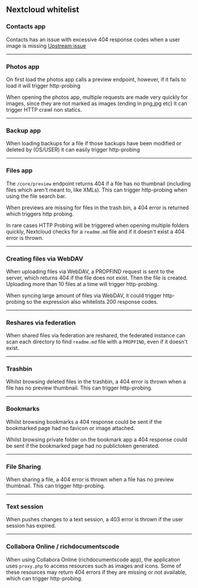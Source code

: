 ## Nextcloud whitelist

### Contacts app
Contacts has an issue with excessive 404 response codes when a user image is missing
[Upstream issue](https://github.com/nextcloud/contacts/issues/3021)

---
### Photos app
On first load the photos app calls a preview endpoint, however, if it fails to load it will trigger http-probing

When opening the photos app, multiple requests are made very quickly for images, since they are not marked as images (ending in png,jpg etc) it can trigger HTTP crawl non statics.

---
### Backup app
When loading backups for a file if those backups have been modified or deleted by (OS/USER) it can easily trigger http-probing

---
### Files app
The `/core/preview` endpoint returns 404 if a file has no thumbnail (including files which aren't meant to, like XMLs).
This can trigger http-probing when using the file search bar.

When previews are missing for files in the trash bin, a 404 error is returned which triggers http probing.

In rare cases HTTP Probing will be triggered when opening multiple folders quickly, Nextcloud checks for a ``readme.md`` file and if it doesn't exist a 404 error is thrown.

---
### Creating files via WebDAV
When uploading files via WebDAV, a PROPFIND request is sent to the server, which returns 404 if the file does not
exist. Then the file is created. Uploading more than 10 files at a time will trigger http-probing.

When syncing large amount of files via WebDAV, it could trigger http-probing so the expression also whitelists 200 response codes.

---
### Reshares via federation
When shared files via federation are reshared, the federated instance can scan each directory to find `readme.md` file with a `PROPFIND`, even if it doesn't exist.

---
### Trashbin
Whilst browsing deleted files in the trashbin, a 404 error is thrown when a file has no preview thumbnail. This can trigger http-probing.

---
### Bookmarks
Whilst browsing bookmarks a 404 response could be sent if the bookmarked page had no favicon or image attached.

Whilst browsing private folder on the bookmark app a 404 response could be sent if the bookmarked page had no publictoken generated.

---
### File Sharing
When sharing a file, a 404 error is thrown when a file has no preview thumbnail. This can trigger http-probing.

---
### Text session
When pushes changes to a text session, a 403 error is thrown if the user session has expired. 

---
### Collabora Online / richdocumentscode
When using Collabora Online (richdocumentscode app), the application uses `proxy.php` to access resources such as images and icons. Some of these resources may return 404 errors if they are missing or not available, which can trigger http-probing.


